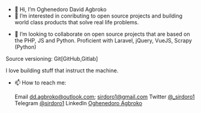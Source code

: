 - 👋 Hi, I’m Oghenedoro David Agbroko
- 👀 I’m interested in conributing to open source projects and building world class products that solve real life problems.
<!-- 🌱 I’m currently learning product management. -->
- 💞️ I’m looking to collaborate on open source projects that are based on the PHP, JS and Python. 
Proficient with Laravel, jQuery, VueJS, Scrapy (Python)

Source versioning: Git[GitHub,Gitlab]

I love building stuff that instruct the machine. 


- 📫 How to reach me:  
  
  Email dd.agbroko@outlook.com; sirdoro1@gmail.com
  Twitter <a href="https://twitter.com/_sirdoro1">@_sirdoro1</a>
  Telegram <a href="https://t.me/sirdoro1">@sirdoro1</a>
  LinkedIn <a href="#">Oghenedoro Agbroko</a>
  

<!---
sirdoro1/sirdoro1 is a ✨ special ✨ repository because its `README.md` (this file) appears on your GitHub profile.
You can click the Preview link to take a look at your changes
--->
